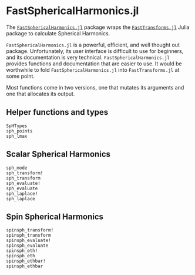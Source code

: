 # FastSphericalHarmonics.jl

The
[`FastSphericalHarmonics.jl`](https://github.com/eschnett/FastSphericalHarmonics.jl)
package wraps the
[`FastTransforms.jl`](https://github.com/JuliaApproximation/FastTransforms.jl)
Julia package to calculate Spherical Harmonics.

`FastSphericalHarmonics.jl` is a powerful, efficient, and well thought
out package. Unfortunately, its user interface is difficult to use for
beginners, and its documentation is very technical.
`FastSphericalHarmonics.jl` provides functions and documentation that
are easier to use. It would be worthwhile to fold
`FastSphericalHarmonics.jl` into `FastTransforms.jl` at some point.

Most functions come in two versions, one that mutates its arguments
and one that allocates its output.

## Helper functions and types

```@docs
SpHTypes
sph_points
sph_lmax
```

## Scalar Spherical Harmonics

```@docs
sph_mode
sph_transform!
sph_transform
sph_evaluate!
sph_evaluate
sph_laplace!
sph_laplace
```

## Spin Spherical Harmonics

```@docs
spinsph_transform!
spinsph_transform
spinsph_evaluate!
spinsph_evaluate
spinsph_eth!
spinsph_eth
spinsph_ethbar!
spinsph_ethbar
```
